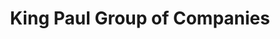 ---
title: "King Paul Group of Companies"
url: /accra/king-paul-group-of-companies/
shop: hardware
---